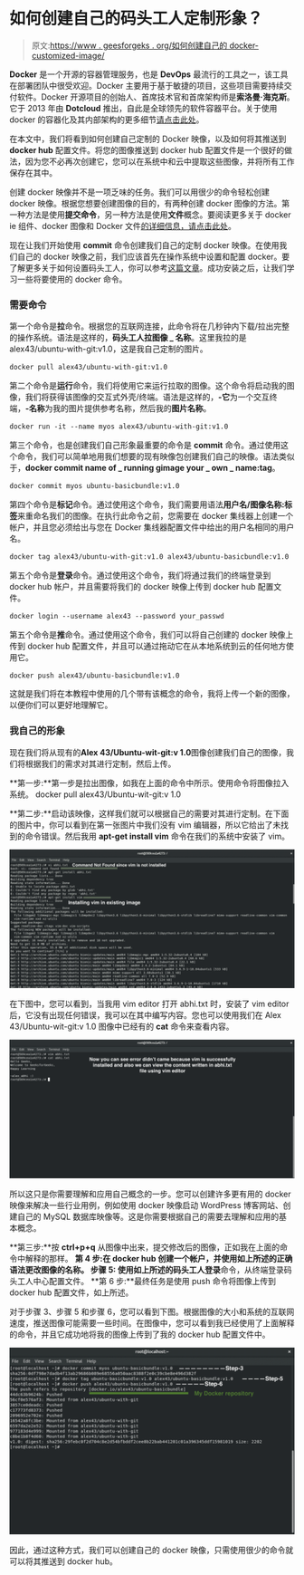 # 如何创建自己的码头工人定制形象？

> 原文:[https://www . geesforgeks . org/如何创建自己的 docker-customized-image/](https://www.geeksforgeeks.org/how-to-create-your-own-docker-customised-image/)

**Docker** 是一个开源的容器管理服务，也是 **DevOps** 最流行的工具之一，该工具在部署团队中很受欢迎。Docker 主要用于基于敏捷的项目，这些项目需要持续交付软件。Docker 开源项目的创始人、首席技术官和首席架构师是**索洛曼·海克斯**。它于 2013 年由 **Dotcloud** 推出，自此是全球领先的软件容器平台。关于使用 docker 的容器化及其内部架构的更多细节[请点击此处](https://www.geeksforgeeks.org/containerization-using-docker/)。

在本文中，我们将看到如何创建自己定制的 Docker 映像，以及如何将其推送到 **docker hub** 配置文件。将您的图像推送到 docker hub 配置文件是一个很好的做法，因为您不必再次创建它，您可以在系统中和云中提取这些图像，并将所有工作保存在其中。

创建 docker 映像并不是一项乏味的任务。我们可以用很少的命令轻松创建 docker 映像。根据您想要创建图像的目的，有两种创建 docker 图像的方法。第一种方法是使用**提交命令**，另一种方法是使用**文件**概念。要阅读更多关于 docker ie 组件、docker 图像和 Docker 文件[的详细信息，请点击此处](https://www.geeksforgeeks.org/containerization-using-docker/)。

现在让我们开始使用 **commit** 命令创建我们自己的定制 docker 映像。在使用我们自己的 docker 映像之前，我们应该首先在操作系统中设置和配置 docker。要了解更多关于如何设置码头工人，你可以参考[这篇文章](https://www.geeksforgeeks.org/how-to-install-and-configure-docker-in-ubuntu/)。成功安装之后，让我们学习一些将要使用的 docker 命令。

### 需要命令

第一个命令是**拉**命令。根据您的互联网连接，此命令将在几秒钟内下载/拉出完整的操作系统。语法是这样的，**码头工人拉图像 _ 名称**。这里我拉的是 alex43/ubuntu-with-git:v1.0，这是我自己定制的图片。

```html
docker pull alex43/ubuntu-with-git:v1.0
```

第二个命令是**运行**命令，我们将使用它来运行拉取的图像。这个命令将启动我的图像，我们将获得该图像的交互式外壳/终端。语法是这样的，**-它**为一个交互终端，**-名称**为我的图片提供参考名称，然后我的**图片名称**。

```html
docker run -it --name myos alex43/ubuntu-with-git:v1.0
```

第三个命令，也是创建我们自己形象最重要的命令是 **commit** 命令。通过使用这个命令，我们可以简单地用我们想要的现有映像包创建我们自己的映像。语法类似于，**docker commit name of _ running gimage your _ own _ name:tag**。

```html
docker commit myos ubuntu-basicbundle:v1.0
```

第四个命令是**标记**命令。通过使用这个命令，我们需要用语法**用户名/图像名称:标签**来重命名我们的图像。在执行此命令之前，您需要在 docker 集线器上创建一个帐户，并且您必须给出与您在 Docker 集线器配置文件中给出的用户名相同的用户名。

```html
docker tag alex43/ubuntu-with-git:v1.0 alex43/ubuntu-basicbundle:v1.0
```

第五个命令是**登录**命令。通过使用这个命令，我们将通过我们的终端登录到 docker hub 帐户，并且需要将我们的 docker 映像上传到 docker hub 配置文件。

```html
docker login --username alex43 --password your_passwd
```

第五个命令是**推**命令。通过使用这个命令，我们可以将自己创建的 docker 映像上传到 docker hub 配置文件，并且可以通过拖动它在从本地系统到云的任何地方使用它。

```html
docker push alex43/ubuntu-basicbundle:v1.0
```

这就是我们将在本教程中使用的几个带有该概念的命令，我将上传一个新的图像，以便你们可以更好地理解它。

### 我自己的形象

现在我们将从现有的**Alex 43/Ubuntu-wit-git:v 1.0**图像创建我们自己的图像，我们将根据我们的需求对其进行定制，然后上传。

**第一步:**第一步是拉出图像，如我在上面的命令中所示。使用命令将图像拉入系统。
docker pull alex43/Ubuntu-wit-git:v 1.0

**第二步:**启动该映像，这样我们就可以根据自己的需要对其进行定制。在下面的图片中，你可以看到在第一张图片中我们没有 vim 编辑器，所以它给出了未找到的命令错误。然后我用 **apt-get install vim** 命令在我们的系统中安装了 vim。

![](img/9e12fadd87a664c04bede834d8a5e515.png)

在下图中，您可以看到，当我用 vim editor 打开 abhi.txt 时，安装了 vim editor 后，它没有出现任何错误，我可以在其中编写内容。您也可以使用我们在 Alex 43/Ubuntu-wit-git:v 1.0 图像中已经有的 **cat** 命令来查看内容。

![](img/428163027846865c80ba02f381e055bf.png)

所以这只是你需要理解和应用自己概念的一步。您可以创建许多更有用的 docker 映像来解决一些行业用例，例如使用 docker 映像启动 WordPress 博客网站、创建自己的 MySQL 数据库映像等。这是你需要根据自己的需要去理解和应用的基本概念。

**第三步:**按 **ctrl+p+q** 从图像中出来，提交修改后的图像，正如我在上面的命令中解释的那样。
**第 4 步:**在 docker hub 创建一个帐户，并使用如上所述的正确语法更改图像的名称。
**步骤 5:** 使用如上所述的**码头工人登录**命令，从终端登录码头工人中心配置文件。
**第 6 步:**最终任务是使用 push 命令将图像上传到 docker hub 配置文件，如上所述。

对于步骤 3、步骤 5 和步骤 6，您可以看到下图。根据图像的大小和系统的互联网速度，推送图像可能需要一些时间。在图像中，您可以看到我已经使用了上面解释的命令，并且它成功地将我的图像上传到了我的 docker hub 配置文件中。

![](img/47a560666102ddd59a222bb7ff36a0d6.png)

因此，通过这种方式，我们可以创建自己的 docker 映像，只需使用很少的命令就可以将其推送到 docker hub。